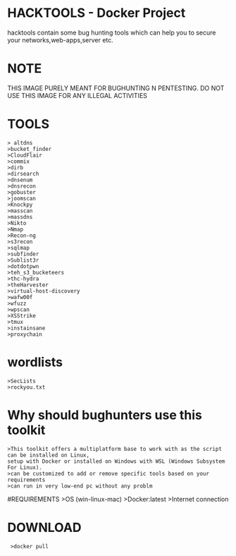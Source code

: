 # HACKTOOLS - Docker Project
hacktools contain some bug hunting tools which can help you to secure your networks,web-apps,server
etc. 

# NOTE
THIS IMAGE PURELY MEANT FOR BUGHUNTING N PENTESTING. DO NOT USE THIS IMAGE FOR ANY ILLEGAL ACTIVITIES

# TOOLS 

    > altdns
    >bucket_finder
    >CloudFlair
    >commix
    >dirb
    >dirsearch
    >dnsenum
    >dnsrecon
    >gobuster
    >joomscan
    >Knockpy
    >masscan
    >massdns
    >Nikto
    >Nmap
    >Recon-ng
    >s3recon
    >sqlmap
    >subfinder
    >Sublist3r
    >dotdotpwn
    >teh_s3_bucketeers
    >thc-hydra
    >theHarvester
    >virtual-host-discovery
    >wafw00f
    >wfuzz
    >wpscan
    >XSStrike
    >tmux
    >instainsane
    >proxychain
 # wordlists
    >SecLists
    >rockyou.txt
 
 
 # Why should bughunters use this toolkit
    >This toolkit offers a multiplatform base to work with as the script can be installed on Linux, 
    setup with Docker or installed on Windows with WSL (Windows Subsystem For Linux).
    >can be customized to add or remove specific tools based on your requirements
    >can run in very low-end pc without any problm
 
 #REQUIREMENTS
    >OS (win-linux-mac)
    >Docker:latest
    >Internet connection
 
 # DOWNLOAD
     >docker pull 
